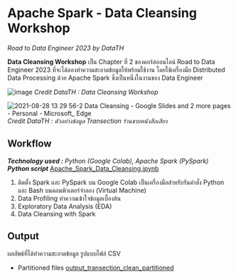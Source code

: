 # Apache Spark - Data Cleansing Workshop
_Road to Data Engineer 2023 by DataTH_

**Data Cleansing Workshop** เป็น Chapter ที่ 2 ของคอร์สออนไลน์ Road to Data Engineer 2023 ที่จะได้ลองทำความสะอาดข้อมูลให้พร้อมใช้งาน โดยใช้เครื่องมือ Distributed Data Processing ด้วย Apache Spark ซึ่งเป็นหนึ่งในงานของ Data Engineer

![image](https://github.com/suben-mk/Apache-Spark-Data-Cleansing-R2DE2.0/assets/89971741/4e3a67fa-177f-455b-a935-8b9d6c200eab)
_Credit DataTH : Data Cleansing Workshop_

![2021-08-28 13 29 56-2 Data Cleansing - Google Slides and 2 more pages - Personal - Microsoft_ Edge](https://github.com/suben-mk/Apache-Spark-Data-Cleansing-R2DE2.0/assets/89971741/7367f770-babc-47d1-928f-bbcfd7493f72)
_Credit DataTH : ตัวอย่างข้อมูล Transection ร้านขายหนังสือเสียง_

## Workflow
_**Technology used :** Python (Google Colab), Apache Spark (PySpark)_\
_**Python script**_ [Apache_Spark_Data_Cleansing.ipynb](https://github.com/suben-mk/Apache-Spark-Data-Cleansing-R2DE2.0/blob/main/Apache_Spark_Data_Cleansing.ipynb)
1. ติดตั้ง Spark และ PySpark บน Google Colab เป็นเครื่องมือสำหรับรันคำสั่ง Python และ Bash บนคอมพิวเตอร์จำลอง (Virtual Machine)
2. Data Profiling ทำความเข้าใจข้อมูลเบื้องต้น
3. Exploratory Data Analysis (EDA)
4. Data Cleansing with Spark

## Output
ผลลัพธ์ที่ได้ทำความสะอาดข้อมูล รูปแบบไฟล์ CSV
* Partitioned files [output_transection_clean_partitioned](https://github.com/suben-mk/Apache-Spark-Data-Cleansing-R2DE2.0/tree/main/output_transection_clean_partitioned)
